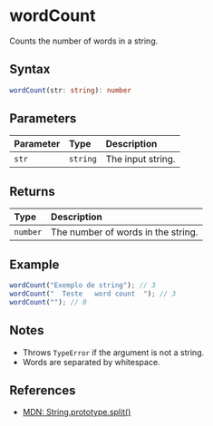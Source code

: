 # wordCount

Counts the number of words in a string.

## Syntax
```typescript
wordCount(str: string): number
```

## Parameters
| Parameter | Type     | Description                                 |
| :-------- | :------- | :------------------------------------------ |
| `str`     | `string` | The input string.                           |

## Returns
| Type      | Description                                 |
| :-------- | :------------------------------------------ |
| `number`  | The number of words in the string.           |

## Example
```typescript
wordCount("Exemplo de string"); // 3
wordCount("  Teste   word count  "); // 3
wordCount(""); // 0
```

## Notes
- Throws `TypeError` if the argument is not a string.
- Words are separated by whitespace.

## References
- [MDN: String.prototype.split()](https://developer.mozilla.org/en-US/docs/Web/JavaScript/Reference/Global_Objects/String/split)